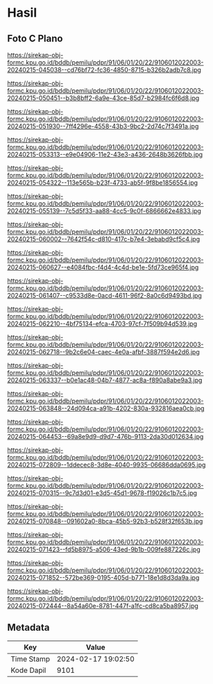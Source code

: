 # Hasil

## Foto C Plano

https://sirekap-obj-formc.kpu.go.id/bddb/pemilu/pdpr/91/06/01/20/22/9106012022003-20240215-045038--cd76bf72-fc36-4850-8715-b326b2adb7c8.jpg

https://sirekap-obj-formc.kpu.go.id/bddb/pemilu/pdpr/91/06/01/20/22/9106012022003-20240215-050451--b3b8bff2-6a9e-43ce-85d7-b2984fc6f6d8.jpg

https://sirekap-obj-formc.kpu.go.id/bddb/pemilu/pdpr/91/06/01/20/22/9106012022003-20240215-051930--7ff4296e-4558-43b3-9bc2-2d74c7f3491a.jpg

https://sirekap-obj-formc.kpu.go.id/bddb/pemilu/pdpr/91/06/01/20/22/9106012022003-20240215-053313--e9e04906-11e2-43e3-a436-2648b3626fbb.jpg

https://sirekap-obj-formc.kpu.go.id/bddb/pemilu/pdpr/91/06/01/20/22/9106012022003-20240215-054322--113e565b-b23f-4733-ab5f-9f8be1856554.jpg

https://sirekap-obj-formc.kpu.go.id/bddb/pemilu/pdpr/91/06/01/20/22/9106012022003-20240215-055139--7c5d5f33-aa88-4cc5-9c0f-6866662e4833.jpg

https://sirekap-obj-formc.kpu.go.id/bddb/pemilu/pdpr/91/06/01/20/22/9106012022003-20240215-060002--7642f54c-d810-417c-b7e4-3ebabd9cf5c4.jpg

https://sirekap-obj-formc.kpu.go.id/bddb/pemilu/pdpr/91/06/01/20/22/9106012022003-20240215-060627--e4084fbc-f4d4-4c4d-be1e-5fd73ce965f4.jpg

https://sirekap-obj-formc.kpu.go.id/bddb/pemilu/pdpr/91/06/01/20/22/9106012022003-20240215-061407--c9533d8e-0acd-4611-96f2-8a0c6d9493bd.jpg

https://sirekap-obj-formc.kpu.go.id/bddb/pemilu/pdpr/91/06/01/20/22/9106012022003-20240215-062210--4bf75134-efca-4703-97cf-7f509b94d539.jpg

https://sirekap-obj-formc.kpu.go.id/bddb/pemilu/pdpr/91/06/01/20/22/9106012022003-20240215-062718--9b2c6e04-caec-4e0a-afbf-3887f594e2d6.jpg

https://sirekap-obj-formc.kpu.go.id/bddb/pemilu/pdpr/91/06/01/20/22/9106012022003-20240215-063337--b0e1ac48-04b7-4877-ac8a-f890a8abe9a3.jpg

https://sirekap-obj-formc.kpu.go.id/bddb/pemilu/pdpr/91/06/01/20/22/9106012022003-20240215-063848--24d094ca-a91b-4202-830a-932816aea0cb.jpg

https://sirekap-obj-formc.kpu.go.id/bddb/pemilu/pdpr/91/06/01/20/22/9106012022003-20240215-064453--69a8e9d9-d9d7-476b-9113-2da30d012634.jpg

https://sirekap-obj-formc.kpu.go.id/bddb/pemilu/pdpr/91/06/01/20/22/9106012022003-20240215-072809--1ddecec8-3d8e-4040-9935-06686dda0695.jpg

https://sirekap-obj-formc.kpu.go.id/bddb/pemilu/pdpr/91/06/01/20/22/9106012022003-20240215-070315--9c7d3d01-e3d5-45d1-9678-f19026c1b7c5.jpg

https://sirekap-obj-formc.kpu.go.id/bddb/pemilu/pdpr/91/06/01/20/22/9106012022003-20240215-070848--091602a0-8bca-45b5-92b3-b528f32f653b.jpg

https://sirekap-obj-formc.kpu.go.id/bddb/pemilu/pdpr/91/06/01/20/22/9106012022003-20240215-071423--fd5b8975-a506-43ed-9b1b-009fe887226c.jpg

https://sirekap-obj-formc.kpu.go.id/bddb/pemilu/pdpr/91/06/01/20/22/9106012022003-20240215-071852--572be369-0195-405d-b771-18e1d8d3da9a.jpg

https://sirekap-obj-formc.kpu.go.id/bddb/pemilu/pdpr/91/06/01/20/22/9106012022003-20240215-072444--8a54a60e-8781-447f-a1fc-cd8ca5ba8957.jpg


## Metadata

| Key        | Value               |
| ---------- | ------------------- |
| Time Stamp | 2024-02-17 19:02:50 |
| Kode Dapil | 9101                |



